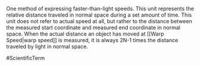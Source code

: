One method of expressing faster-than-light speeds.  This unit represents the relative distance traveled in normal space during a set amount of time.
This unit does not refer to actual speed at all, but rather to the distance between the measured start coordinate and measured end coordinate in normal space.
When the actual distance an object has moved at <span class="miscellaneous">[[Warp Speed|warp speed]]</span> is measured, it is always 2N-1 times the distance traveled by light in normal space.

#ScientificTerm